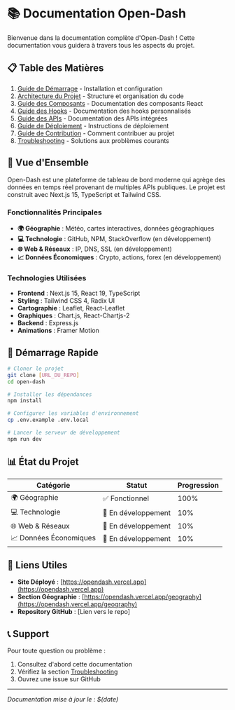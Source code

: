 # 📚 Documentation Open-Dash

Bienvenue dans la documentation complète d'Open-Dash ! Cette documentation vous guidera à travers tous les aspects du projet.

## 📋 Table des Matières

1. [Guide de Démarrage](./guide-demarrage.md) - Installation et configuration
2. [Architecture du Projet](./architecture.md) - Structure et organisation du code
3. [Guide des Composants](./composants.md) - Documentation des composants React
4. [Guide des Hooks](./hooks.md) - Documentation des hooks personnalisés
5. [Guide des APIs](./apis.md) - Documentation des APIs intégrées
6. [Guide de Déploiement](./deploiement.md) - Instructions de déploiement
7. [Guide de Contribution](./contribution.md) - Comment contribuer au projet
8. [Troubleshooting](./troubleshooting.md) - Solutions aux problèmes courants

## 🎯 Vue d'Ensemble

Open-Dash est une plateforme de tableau de bord moderne qui agrège des données en temps réel provenant de multiples APIs publiques. Le projet est construit avec Next.js 15, TypeScript et Tailwind CSS.

### Fonctionnalités Principales

- **🌍 Géographie** : Météo, cartes interactives, données géographiques
- **💻 Technologie** : GitHub, NPM, StackOverflow (en développement)
- **🌐 Web & Réseaux** : IP, DNS, SSL (en développement)
- **📈 Données Économiques** : Crypto, actions, forex (en développement)

### Technologies Utilisées

- **Frontend** : Next.js 15, React 19, TypeScript
- **Styling** : Tailwind CSS 4, Radix UI
- **Cartographie** : Leaflet, React-Leaflet
- **Graphiques** : Chart.js, React-Chartjs-2
- **Backend** : Express.js
- **Animations** : Framer Motion

## 🚀 Démarrage Rapide

```bash
# Cloner le projet
git clone [URL_DU_REPO]
cd open-dash

# Installer les dépendances
npm install

# Configurer les variables d'environnement
cp .env.example .env.local

# Lancer le serveur de développement
npm run dev
```

## 📊 État du Projet

| Catégorie | Statut | Progression |
|-----------|--------|-------------|
| 🌍 Géographie | ✅ Fonctionnel | 100% |
| 💻 Technologie | 🚧 En développement | 10% |
| 🌐 Web & Réseaux | 🚧 En développement | 10% |
| 📈 Données Économiques | 🚧 En développement | 10% |

## 🔗 Liens Utiles

- **Site Déployé** : [https://opendash.vercel.app](https://opendash.vercel.app)
- **Section Géographie** : [https://opendash.vercel.app/geography](https://opendash.vercel.app/geography)
- **Repository GitHub** : [Lien vers le repo]

## 📞 Support

Pour toute question ou problème :
1. Consultez d'abord cette documentation
2. Vérifiez la section [Troubleshooting](./troubleshooting.md)
3. Ouvrez une issue sur GitHub

---

*Documentation mise à jour le : $(date)* 